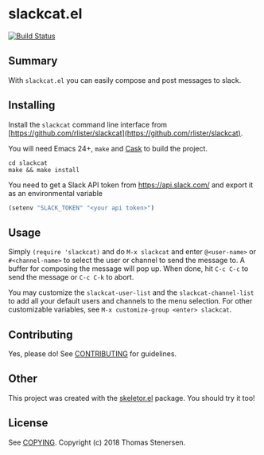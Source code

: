 # slackcat.el
[![Build Status](https://travis-ci.com/thomsten/slackcat.el.svg?branch=master)](https://travis-ci.com/thomsten/slackcat.el)

## Summary

With `slackcat.el` you can easily compose and post messages to slack.

## Installing

Install the `slackcat` command line interface from
[https://github.com/rlister/slackcat](https://github.com/rlister/slackcat).

You will need Emacs 24+, `make` and [Cask](https://github.com/cask/cask) to
build the project.

    cd slackcat
    make && make install

You need to get a Slack API token from https://api.slack.com/ and export it as
an environmental variable

```.el
(setenv "SLACK_TOKEN" "<your api token>")
```

## Usage

Simply `(require 'slackcat)` and do `M-x slackcat` and enter `@<user-name>` or
`#<channel-name>` to select the user or channel to send the message to. A buffer
for composing the message will pop up. When done, hit `C-c C-c` to send the
message or `C-c C-k` to abort.

You may customize the `slackcat-user-list` and the `slackcat-channel-list` to
add all your default users and channels to the menu selection. For other
customizable variables, see `M-x customize-group <enter> slackcat`.


## Contributing

Yes, please do! See [CONTRIBUTING][] for guidelines.

## Other

This project was created with the
[skeletor.el](https://github.com/chrisbarrett/skeletor.el) package. You should
try it too!

## License

See [COPYING][]. Copyright (c) 2018 Thomas Stenersen.

[CONTRIBUTING]: ./CONTRIBUTING.md
[COPYING]: ./COPYING
